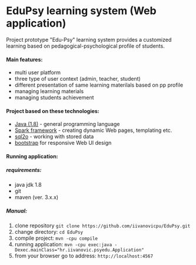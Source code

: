 # EduPsy learning system (Web application)

Project prototype "Edu-Psy" learning system provides a customized learning based on pedagogical-psychological profile of students.

#### Main features:
* multi user platform
* three type of user context (admin, teacher, student)
* different presentation of same learning materilals based on pp profile
* managing learning materials
* managing students achievement

#### Project based on these technologies:

* [Java (1.8)](https://www.oracle.com/java/) - general programming language
* [Spark framework](http://sparkjava.com/) - creating dynamic Web pages, templating etc.
* [sql2o](http://www.sql2o.org/) - working with stored data
* [bootstrap](http://getbootstrap.com/) for responsive Web UI design

#### Running application:
##### requirements:
- java jdk 1.8
- git
- maven (ver. 3.x.x)

##### Manual:
1. clone repository
```git clone https://github.com/iivanovicpu/EduPsy.git```
2. change directory:
```cd EduPsy```
3. compile project:
```mvn -cpu compile```
4. running application:
```mvn -cpu exec:java -Dexec.mainClass="hr.iivanovic.psyedu.Application" ```
5. from your browser go to address:
```http://localhost:4567```